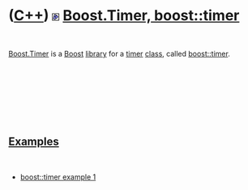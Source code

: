 
 

 

 

 

 

([C++](Cpp.md)) ![Boost](PicBoost.png) [Boost.Timer, boost::timer](CppBoostTimer.md)
======================================================================================

 

[Boost.Timer](CppBoostTimer.md) is a [Boost](CppBoost.md)
[library](CppLibrary.md) for a [timer](CppTimer.md)
[class](CppClass.md), called [boost::timer](CppBoostTimer.md).

 

 

 

 

[Examples](CppExample/htm)
--------------------------

 

-   [boost::timer example 1](CppBoostTimerExample1.md)

 

 

 

 

 

 

